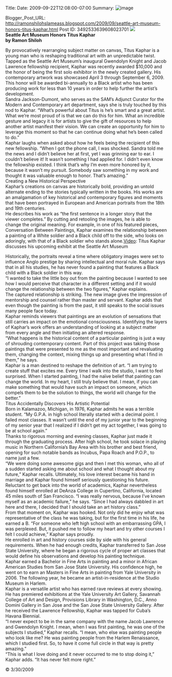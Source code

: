 Title: 
Date: 2009-09-22T12:08:00-07:00
Summary: ![image](http://i411.photobucket.com/albums/pp194/nicolekcnw/KapharPainting.jpg "Image summary")

Blogger_Post_URL: http://ramonshilohslameass.blogspot.com/2009/09/seattle-art-museum-honors-titus-kaphar.html
Post ID: 3492533639608023701
[![](http://i411.photobucket.com/albums/pp194/nicolekcnw/KapharPainting.jpg)](http://i411.photobucket.com/albums/pp194/nicolekcnw/KapharPainting.jpg)  
**Seattle Art Museum Honors Titus Kaphar**  
**by Ramon Shiloh**  
  
By provocatively rearranging subject matter on canvas, Titus Kaphar is a young man who is reshaping traditional art with an unpredictable twist.  
Tapped as the Seattle Art Museum’s inaugural Gwendolyn Knight and Jacob Lawrence fellowship recipient, Kaphar was recently awarded $10,000 and the honor of being the first solo exhibitor in the newly created gallery. His contemporary artwork was showcased April 3 through September 6, 2009\.  
This honor will be awarded bi\-annually to a Black artist who has been producing work for less than 10 years in order to help further the artist’s development.  
Sandra Jackson\-Dumont, who serves as the SAM’s Adjunct Curator for the Modern and Contemporary art department, says she is truly touched by this nod to Kaphar. “What’s powerful about Titus is he’s smart and a great artist. What we’re most proud of is that we can do this for him. What an incredible gesture and legacy it is for artists to give the gift of resources to help another artist manifest their vision. We can create an opportunity for him to leverage this moment so that he can continue doing what he’s been called to do.”  
Kaphar laughs when asked about how he feels being the recipient of this new fellowship. “When I got the phone call, I was shocked. Sandra told me the news and I didn’t believe her at first, yet I was grinning ear to ear. I couldn’t believe it! It wasn’t something I had applied for. I didn’t even know the fellowship existed. I think that’s why I’m even more honored by it, because it wasn’t my pursuit. Somebody saw something in my work and thought it was valuable enough to honor. That’s amazing.”  
Creating a New Historical Perspective  
Kaphar’s creations on canvas are historically bold, providing an untold alternate ending to the stories typically written in the books. His works are an amalgamation of key historical and contemporary figures and moments that have been portrayed in European and American portraits from the 18th and 19th centuries.  
He describes his work as “the first sentence in a longer story that the viewer completes.” By cutting and retooling the images, he is able to change the original meaning. For example, in one of his featured pieces, Conversation Between Paintings, Kaphar examines the relationship between a painting of a White soldier and a Black child off to the side, who looks on adoringly, with that of a Black soldier who stands alone.[Video](http://www.youtube.com/watch?v=dfvk2enrO-g "Titus Kaphar"): Titus Kaphar discusses his upcoming exhibit at the Seattle Art Museum  
  
Historically, the portraits reveal a time where obligatory images were set to influence Anglo prestige by sharing intellectual and moral rule. Kaphar says that in all his studies, he has never found a painting that features a Black child with a Black soldier in this way.  
“I wanted to take the little boy out from the painting because I wanted to see how I would perceive that character in a different setting and if it would change the relationship between the two figures,” Kaphar explains.  
The captured relationship is striking. The new image gives the impression of mentorship and counsel rather than master and servant. Kaphar adds that even though the painting is from the past, it still speaks to the social issues many people face today.  
Kaphar reminds viewers that paintings are an evolution of sensations that still carries an impact on the emotional consciousness. Identifying the layers of Kaphar’s work offers an understanding of looking at a subject matter from every angle and then initiating an altered response.  
“What happens is the historical content of a particular painting is just a way of shrouding contemporary content. Part of this project was taking those paintings that were presented to me as the most important and revaluating them, changing the context, mixing things up and presenting what I find in them,” he says.  
Kaphar is a man destined to reshape the definition of art. “I am trying to create stuff that excites me. Every time I walk into the studio, I want to feel surprised. When I started painting, I had the naïve belief that painting can change the world. In my heart, I still truly believe that. I mean, if you can make something that would have such an impact on someone, which compels them to be the solution to things, the world will change for the better.”  
Titus Accidentally Discovers His Artistic Potential  
Born in Kalamazoo, Michigan, in 1976, Kaphar admits he was a terrible student. “My G.P.A. in high school literally started with a decimal point. I failed most classes. It wasn’t until the end of my junior year to the beginning of my senior year that I realized if I didn’t get my act together, I was going to be at school again.”  
Thanks to rigorous morning and evening classes, Kaphar just made it through the graduating process. After high school, he took solace in playing music in Northern California’s Bay Area with his brother and best friend, opening for such notable bands as Incubus, Papa Roach and P.O.P., to name just a few.  
“We were doing some awesome gigs and then I met this woman, who all of a sudden started asking me about school and what I thought about my future,” Kaphar recalls. Ultimately, his love interest became his hand in marriage and Kaphar found himself seriously questioning his future.  
Reluctant to get back into the world of academics, Kaphar nevertheless found himself enrolled at DeAnza College in Cupertino, California, located 45 miles south of San Francisco. “I was really nervous, because I’ve known myself as an academic failure,” he says. “Since I had always dabbled in art here and there, I decided that I should take an art history class.”  
From that moment on, Kaphar was hooked. Not only did he enjoy what was representative of the class he was taking, but for the first time in his life, he earned a B. “For someone who left high school with an embarrassing GPA, I was perplexed. But, it pushed me to follow my heart and try other courses I felt I could achieve,” Kaphar says proudly.  
He enrolled in art and history courses side by side with his general requirements. When he had enough credits, Kaphar transferred to San Jose State University, where he began a rigorous cycle of proper art classes that would define his observations and develop his painting technique.  
Kaphar earned a Bachelor in Fine Arts in painting and a minor in African American Studies from San Jose State University. His confidence high, he went on to earn an Masters in Fine Arts in painting from Yale University in 2006\. The following year, he became an artist\-in\-residence at the Studio Museum in Harlem.  
Kaphar is a versatile artist who has earned rave reviews at every showing. He has premiered exhibitions at the Yale University Art Gallery, Savannah College of Art and Design, Provisions Library in Washington, D.C., Anno Domini Gallery in San Jose and the San Jose State University Gallery. After he received the Lawrence Fellowship, Kaphar was tapped for Cuba’s Havana Biennial.  
“I never expect to be in the same company with the name Jacob Lawrence and Gwendolyn Knight. I mean, when I was first painting, he was one of the subjects I studied,” Kaphar recalls. “I mean, who else was painting people who look like me? He was painting people from the Harlem Renaissance, which I studied first. So, to have it come full circle in that way is pretty amazing.”  
“This is what I love doing and it never occurred to me to stop doing it,” Kaphar adds. “It has never felt more right.”  
  
  
  
© 3/30/2009